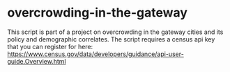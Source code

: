 # overcrowding-in-the-gateway

This script is part of a project on overcrowding in the gateway cities and its policy and demographic correlates. 
The script requires a census api key that you can register for here: https://www.census.gov/data/developers/guidance/api-user-guide.Overview.html
